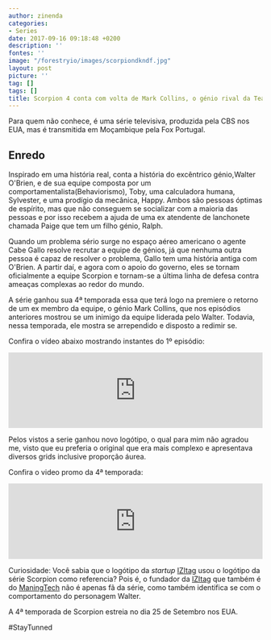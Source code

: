 ```yaml
---
author: zinenda
categories:
- Series
date: 2017-09-16 09:18:48 +0200
description: ''
fontes: ''
image: "/forestryio/images/scorpiondkndf.jpg"
layout: post
picture: ''
tag: []
tags: []
title: Scorpion 4 conta com volta de Mark Collins, o génio rival da Team Scorpion
---
```



Para quem não conhece, é uma série televisiva, produzida pela CBS nos EUA, mas é transmitida em Moçambique pela Fox Portugal.

## Enredo

Inspirado em uma história real, conta a história do excêntrico génio,Walter O'Brien, e de sua equipe composta por um comportamentalista(Behaviorismo), Toby, uma calculadora humana, Sylvester, e uma prodígio da mecânica, Happy. Ambos são pessoas óptimas de espírito, mas que não conseguem se socializar com a maioria das pessoas e por isso recebem a ajuda de uma ex atendente de lanchonete chamada Paige que tem um filho génio, Ralph.

Quando um problema sério surge no espaço aéreo americano o agente Cabe Gallo resolve recrutar a equipe de génios, já que nenhuma outra pessoa é capaz de resolver o problema, Gallo tem uma história antiga com O'Brien. A partir daí, e agora com o apoio do governo, eles se tornam oficialmente a equipe Scorpion e tornam-se a última linha de defesa contra ameaças complexas ao redor do mundo.

A série ganhou sua 4ª temporada essa que terá logo na premiere o retorno de um ex membro da equipe, o génio Mark Collins, que nos episódios anteriores mostrou se um inimigo da equipe liderada pelo Walter. Todavia, nessa temporada, ele mostra se arrependido e disposto a redimir se.

Confira o vídeo abaixo mostrando instantes do 1º episódio:

<iframe width="100%" height="auto" src="https://www.youtube.com/embed/Syn42JBSWJM" frameborder="0" allowfullscreen="" async="" preload=""></iframe>

Pelos vistos a serie ganhou novo logótipo, o qual para mim não agradou me, visto que eu preferia o original que era mais complexo e apresentava diversos grids inclusive proporção áurea.

Confira o video promo da 4ª temporada:

<iframe width="100%" height="auto" src="https://www.youtube.com/embed/cG1odpwDxFE" frameborder="0" allowfullscreen="" async="" preload=""></iframe>

Curiosidade: Você sabia que o logótipo da *startup* [IZItag](http://izitag.site) usou o logótipo da série Scorpion como referencia? Pois é, o fundador da [IZItag](http://izitag.site) que também é do [ManingTech](/) não é apenas fã da série, como também identifica se com o comportamento do personagem Walter.

A 4ª temporada de Scorpion estreia no dia 25 de Setembro nos EUA.

#StayTunned